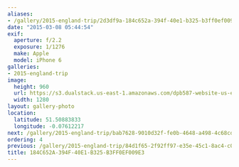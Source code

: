 ```yaml
---
aliases:
- /gallery/2015-england-trip/2d3df9a-184c652a-394f-40e1-b325-b3ff0ef009e3.html
date: "2015-03-08 05:44:54"
exif:
  aperture: f/2.2
  exposure: 1/1276
  make: Apple
  model: iPhone 6
galleries:
- 2015-england-trip
image:
  height: 960
  url: https://s3.dualstack.us-east-1.amazonaws.com/dpb587-website-us-east-1/asset/gallery/2015-england-trip/2d3df9a-184c652a-394f-40e1-b325-b3ff0ef009e3~1280.jpg
  width: 1280
layout: gallery-photo
location:
  latitude: 51.50883833
  longitude: -0.07612217
next: /gallery/2015-england-trip/bab7628-9010d32f-fe0b-4648-a498-4c68cdd114de
ordering: 4
previous: /gallery/2015-england-trip/84d1f65-2f92ff97-e35e-45c1-8ac4-c01b017d0636
title: 184C652A-394F-40E1-B325-B3FF0EF009E3
---
```

